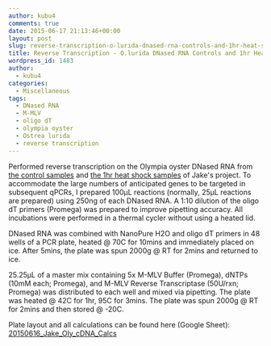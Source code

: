 ```yaml
---
author: kubu4
comments: true
date: 2015-06-17 21:13:46+00:00
layout: post
slug: reverse-transcription-o-lurida-dnased-rna-controls-and-1hr-heat-shock
title: Reverse Transcription - O.lurida DNased RNA Controls and 1hr Heat Shock
wordpress_id: 1483
author:
  - kubu4
categories:
  - Miscellaneous
tags:
  - DNased RNA
  - M-MLV
  - oligo dT
  - olympia oyster
  - Ostrea lurida
  - reverse transcription
---
```


Performed reverse transcription on the Olympia oyster DNased RNA from [the control samples](https://robertslab.github.io/sams-notebook/2015-05-14-dnase-treatment-jakes-o-lurida-ctenidia-rna-controls-from-20150507.html) and [the 1hr heat shock samples](https://robertslab.github.io/sams-notebook/2015-05-14-dnase-treatment-jakes-o-lurida-ctenidia-rna-1hr-heat-shock-from-20150506.html) of Jake's project. To accommodate the large numbers of anticipated genes to be targeted in subsequent qPCRs, I prepared 100μL reactions (normally, 25μL reactions are prepared) using 250ng of each DNased RNA. A 1:10 dilution of the oligo dT primers (Promega) was prepared to improve pipetting accuracy. All incubations were performed in a thermal cycler without using a heated lid.

DNased RNA was combined with NanoPure H2O and oligo dT primers in 48 wells of a PCR plate, heated @ 70C for 10mins and immediately placed on ice. After 5mins, the plate was spun 2000g @ RT for 2mins and returned to ice.

25.25μL of a master mix containing 5x M-MLV Buffer (Promega), dNTPs (10mM each; Promega), and M-MLV Reverse Transcriptase (50U/rxn; Promega) was distributed to each well and mixed via pipetting. The plate was heated @ 42C for 1hr, 95C for 3mins. The plate was spun 2000g @ RT for 2mins and then stored @ -20C.

Plate layout and all calculations can be found here (Google Sheet): [20150616_Jake_Oly_cDNA_Calcs](https://docs.google.com/spreadsheets/d/11cB6J1wahOq4jPk6DWENAnUweyEAeHT25Zbba1RXsks/edit?usp=sharing)
